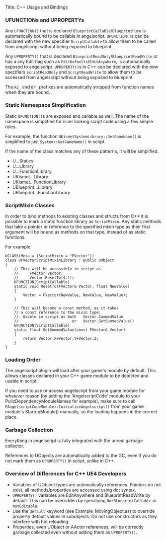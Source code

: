 Title: C++ Usage and Bindings

### UFUNCTIONs and UPROPERTYs
Any `UFUNCTION()` that is declared `BlueprintCallable`/`BlueprintPure` is automatically bound to
be callable in angelscript. `UFUNCTION()`s can be declared with the new specifier `ScriptCallable`
to allow them to be called from angelscript without being exposed to blueprint.

Any `UPROPERTY()` that is declared `BlueprintReadOnly`/`BlueprintReadWrite` or has a
any Edit flag such as `EditDefaults`/`EditAnywhere`, is automatically exposed to
angelscript. `UPROPERTY()`s in C++ can be declared with the new specifiers
`ScriptReadOnly` and `ScriptReadWrite` to allow them to be accessed from
angelscript without being exposed to blueprint.

The `K2_` and `BP_` prefixes are automatically stripped from function names when they are bound.

### Static Namespace Simplification
Static `UFUNCTION()`s are exposed and callable as well. The name of the namespace is simplified
for nicer looking script code using a few simple rules.

For example, the function `UKismetSystemLibrary::GetGameName()` is simplified to just `System::GetGameName()` in script.

If the name of the class matches any of these patterns, it will be simplified:

* U...Statics
* U...Library
* U...FunctionLibrary
* UKismet...Library
* UKismet...FunctionLibrary
* UBlueprint...Library
* UBlueprint...FunctionLibrary

### ScriptMixin Classes
In order to bind methods to existing classes and structs from C++ it is possible to mark a static
function library as `ScriptMixin`. Any static methods that take a pointer or reference to the
specified mixin type as their first argument will be bound as methods on that type, instead of as static functions.

For example:

```
UCLASS(Meta = (ScriptMixin = "FVector"))
class UFVectorScriptMixinLibrary : public UObject
{
    // This will be accessible in script as
    //     FVector Vector;
    //     Vector.ResetTo(4.f);
    UFUNCTION(ScriptCallable)
    static void ResetTo(FVector& Vector, float NewValue)
    {
        Vector = FVector(NewValue, NewValue, NewValue);
    }

    // This will become a const method, as it takes
    // a const reference to the mixin type:
    //  Usable in script as both   Vector.SummedValue
    //                        or   Vector.GetSummedValue()
    UFUNCTION(ScriptCallable)
    static float GetSummedValue(const FVector& Vector)
    {
        return Vector.X+Vector.Y+Vector.Z;
    }
}
```

### Loading Order
The angelscript plugin will load after your game's module by default. This allows classes declared
in your C++ game module to be detected and usable in script.

If you need to use or access angelscript from your game module for whatever reason (by adding the 'AngelscriptCode'
module to your PulicDependencyModuleNames for example), make sure to call `FAngelscriptCodeModule::InitializeAngelscript()`
from your game module's StartupModule() manually, so the loading happens in the correct place.

### Garbage Collection
Everything in angelscript is fully integrated with the unreal garbage collector.

References to UObjects are automatically added to the GC, even if you do not mark them as `UPROPERTY()` in script, unlike in C++.

### Overview of Differences for C++ UE4 Developers
* Variables of UObject types are automatically references. Pointers do not exist, all methods/properties are accessed using dot syntax.
* `UPROPERTY()` variables are EditAnywhere and BlueprintReadWrite by default. This can be overridden by specifying `NotBlueprintCallable` or `NotEditable`.
* Use the `default` keyword (see Example_MovingObject.as) to override property default values in subobjects. Do not use constructors as they interfere with hot reloading.
* Properties, even UObject or AActor references, will be correctly garbage collected even without adding them as `UPROPERTY()`.